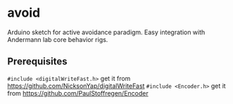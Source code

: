 # avoid
Arduino sketch for active avoidance paradigm. Easy integration with Andermann lab core behavior rigs.

## Prerequisites
`#include <digitalWriteFast.h>` get it from https://github.com/NicksonYap/digitalWriteFast
`#include <Encoder.h>` get it from https://github.com/PaulStoffregen/Encoder
